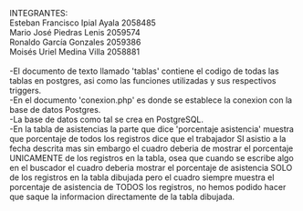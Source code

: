 INTEGRANTES:<br>
Esteban Francisco Ipial Ayala 2058485<br>
Mario José Piedras Lenis 2059574<br>
Ronaldo García Gonzales 2059386<br>
Moisés Uriel Medina Villa 2058881<br>
<br>
-El documento de texto llamado 'tablas' contiene el codigo de todas las tablas en postgres, asi como las funciones utilizadas y sus respectivos triggers.<br>
-En el documento 'conexion.php' es donde se establece la conexion con la base de datos Postgres.<br>
-La base de datos como tal se crea en PostgreSQL.<br>
-En la tabla de asistencias la parte que dice 'porcentaje asistencia' muestra que porcentaje de todos los registros dice que el trabajador SI asistio a la fecha      descrita mas sin embargo el cuadro deberia de mostrar el porcentaje UNICAMENTE de los registros en la tabla, osea que cuando se escribe algo en el buscador el cuadro deberia mostrar el porcentaje de asistencia SOLO de los registros en la tabla dibujada pero el cuadro siempre muestra el porcentaje de asistencia de TODOS los registros, no hemos podido hacer que saque la informacion directamente de la tabla dibujada.
